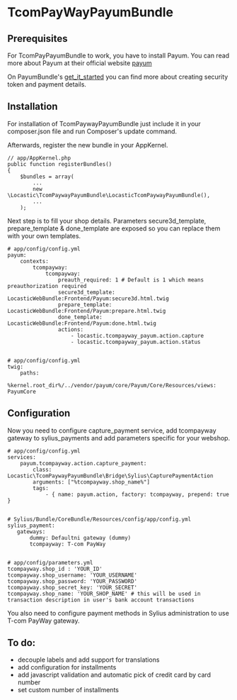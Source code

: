 TcomPayWayPayumBundle
=====================

## Prerequisites

For TcomPayPayumBundle to work, you have to install Payum. You can read more about Payum at their official website
[payum](http://payum.org/)

On PayumBundle's [get_it_started](https://github.com/Payum/PayumBundle/blob/master/Resources/doc/get_it_started.md)
you can find more about creating security token and payment details.

## Installation

For installation of TcomPaywayPayumBundle just include it in your composer.json file and run Composer's update
command.

Afterwards, register the new bundle in your AppKernel.

    // app/AppKernel.php
    public function registerBundles()
    {
        $bundles = array(
            ...
            new \Locastic\TcomPaywayPayumBundle\LocasticTcomPaywayPayumBundle(),
            ...
        );


Next step is to fill your shop details. Parameters secure3d_template, prepare_template & done_template are exposed
so you can replace them with your own templates.

    # app/config/config.yml
    payum:
        contexts:
            tcompayway:
                tcompayway:
                    preauth_required: 1 # Default is 1 which means preauthorization required
                    secure3d_template: LocasticWebBundle:Frontend/Payum:secure3d.html.twig
                    prepare_template: LocasticWebBundle:Frontend/Payum:prepare.html.twig
                    done_template: LocasticWebBundle:Frontend/Payum:done.html.twig
                    actions:
                        - locastic.tcompayway_payum.action.capture
                        - locastic.tcompayway_payum.action.status


    # app/config/config.yml
    twig:
        paths:
            %kernel.root_dir%/../vendor/payum/core/Payum/Core/Resources/views: PayumCore

## Configuration

Now you need to configure capture_payment service, add tcompayway gateway to sylius_payments and add parameters specific for your webshop.

    # app/config/config.yml
    services:
        payum.tcompayway.action.capture_payment:
            class: Locastic\TcomPaywayPayumBundle\Bridge\Sylius\CapturePaymentAction
            arguments: ["%tcompayway.shop_name%"]
            tags:
                - { name: payum.action, factory: tcompayway, prepend: true }


    # Sylius/Bundle/CoreBundle/Resources/config/app/config.yml
    sylius_payment:
       gateways:
           dummy: Defaultni gateway (dummy)
           tcompayway: T-com PayWay


    # app/config/parameters.yml
    tcompayway.shop_id : 'YOUR_ID'
    tcompayway.shop_username: 'YOUR_USERNAME'
    tcompayway.shop_password: 'YOUR_PASSWORD'
    tcompayway.shop_secret_key: 'YOUR_SECRET'
    tcompayway.shop_name: 'YOUR_SHOP_NAME' # this will be used in transaction description in user's bank account transactions

You also need to configure payment methods in Sylius administration to use T-com PayWay gateway.

## To do:
- decouple labels and add support for translations
- add configuration for installments 
- add javascript validation and automatic pick of credit card by card number
- set custom number of installments